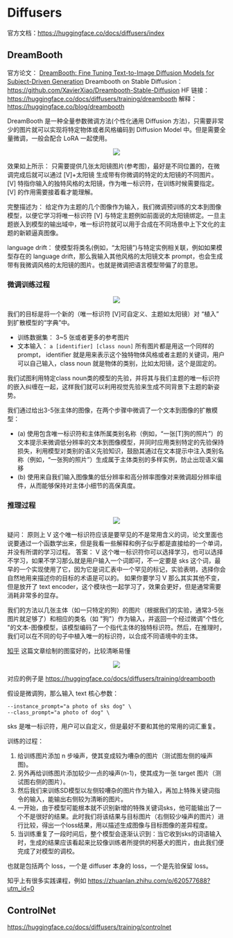 # Diffusers

官方文档：https://huggingface.co/docs/diffusers/index

## DreamBooth

官方论文： [DreamBooth: Fine Tuning Text-to-Image Diffusion Models for Subject-Driven Generation](https://arxiv.org/abs/2208.12242)
Dreambooth on Stable Diffusion： https://github.com/XavierXiao/Dreambooth-Stable-Diffusion
HF 链接： https://huggingface.co/docs/diffusers/training/dreambooth
解释：https://huggingface.co/blog/dreambooth


DreamBooth 是一种全量参数微调方法(个性化通用 Diffusion 方法)，只需要非常少的图片就可以实现将特定物体或者风格编码到 Diffusion Model 中。但是需要全量微调，一般会配合 LoRA 一起使用。

<div align=center>
<img src="https://user-images.githubusercontent.com/17425982/236808584-ef683841-2135-43bf-8b84-64ca0a5ecb22.png"/>
</div>

效果如上所示： 只需要提供几张太阳镜图片(参考图)，最好是不同位置的，在微调完成后就可以通过 [V]+太阳镜 生成带有你微调的特定的太阳镜的不同图片。[V] 特指你输入的独特风格的太阳镜，作为唯一标识符，在训练时候需要指定。[V] 的作用需要接着看才能理解。

完整描述为： 给定作为主题的几个图像作为输入，我们微调预训练的文本到图像模型，以便它学习将唯一标识符 [V] 与特定主题例如前面说的太阳镜绑定。一旦主题嵌入到模型的输出域中，唯一标识符就可以用于合成在不同场景中上下文化的主题的新颖逼真图像。

language drift： 使模型将类名(例如，“太阳镜”)与特定实例相关联，例如如果模型存在的 language drift，那么我输入其他风格的太阳镜文本 prompt，也会生成带有我微调风格的太阳镜的图片。也就是微调把语言模型带偏了的意思。

### 微调训练过程

<div align=center>
<img src="https://user-images.githubusercontent.com/17425982/236811328-d300b041-865a-4c76-9307-0be67f1bf93f.png"/>
</div>

我们的目标是将一个新的（唯一标识符 [V]可自定义、主题如太阳镜）对 “植入” 到扩散模型的“字典”中。

- 训练数据集： 3~5 张或者更多的参考图片
- 文本输入： `a [identifier] [class noun]` 所有图片都是用这一个同样的 prompt， identifier 就是用来表示这个独特物体风格或者主题的关键词，用户可以自己输入，class noun 就是物体的类别，比如太阳镜，这个是固定的。

我们试图利用特定class noun类的模型的先验，并将其与我们主题的唯一标识符的嵌入纠缠在一起，这样我们就可以利用视觉先验来生成不同背景下主题的新姿势。

我们通过给出3-5张主体的图像，在两个步骤中微调了一个文本到图像的扩散模型：

- (a) 使用包含唯一标识符和主体所属类别名称（例如，“一张[T]狗的照片”）的文本提示来微调低分辨率的文本到图像模型，并同时应用类别特定的先验保持损失，利用模型对类别的语义先验知识，鼓励其通过在文本提示中注入类别名称（例如，“一张狗的照片”）生成属于主体类别的多样实例，防止出现语义偏移
- (b) 使用来自我们输入图像集的低分辨率和高分辨率图像对来微调超分辨率组件，从而能够保持对主体小细节的高保真度。

### 推理过程

<div align=center>
<img src="https://user-images.githubusercontent.com/17425982/236814311-6679e802-ab20-4f45-803c-dd457f8e1100.png"/>
</div>

疑问： 原则上 V 这个唯一标识符应该是要罕见的不是常用含义的词，论文里面也说要通过一个函数学出来，但是我看一些解释和例子似乎都是直接给的一个单词，并没有所谓的学习过程。
答案： V 这个唯一标识符你可以选择学习，也可以选择不学习，如果不学习那么就是用户输入一个词即可，不一定要是 sks 这个词，最早的一个实现使用了它，因为它是词汇表中一个罕见的标记，实验表明，选择你会自然地用来描述你的目标的术语是可以的。
如果你要学习 V 那么其实其他不变，但是放开了 text encoder，这个模块也一起学习了，效果会更好，但是通常需要消耗非常多的显存。

我们的方法以几张主体（如一只特定的狗）的图片（根据我们的实验，通常3-5张图片就足够了）和相应的类名（如 "狗"）作为输入，并返回一个经过微调"个性化 "的文本-图像模型，该模型编码了一个指代主体的独特标识符。然后，在推理时，我们可以在不同的句子中植入唯一的标识符，以合成不同语境中的主体。

[知乎](https://zhuanlan.zhihu.com/p/612992813) 这篇文章绘制的图蛮好的，比较清晰易懂

<div align=center>
<img src="https://user-images.githubusercontent.com/17425982/236815070-97e1b1dd-b368-40c1-98f4-c0f6d576a30f.png"/>
</div>

对应的例子是 https://huggingface.co/docs/diffusers/training/dreambooth

假设是微调狗，那么输入 text 核心参数：

```text
--instance_prompt="a photo of sks dog" \
--class_prompt="a photo of dog" \
```

sks 是唯一标识符，用户可以自定义，但是最好不要和其他的常用的词汇重复。

训练的过程：

1. 给训练图片添加 n 步噪声，使其变成较为嘈杂的图片（测试图左侧的噪声图)。
2. 另外再给训练图片添加较少一点的噪声(n-1)，使其成为一张 target 图片（测试图右侧的图片）。
3. 然后我们来训练SD模型以左侧较嘈杂的图片作为输入，再加上特殊关键词指令的输入，能输出右侧较为清晰的图片。
4. 一开始，由于模型可能根本就不识别新增的特殊关键词sks，他可能输出了一个不是很好的结果。此时我们将该结果与目标图片（右侧较少噪声的图片）进行比较，得出一个loss结果，用以描述生成图像与目标图像的差异程度。
5. 当训练重复了一段时间后，整个模型会逐渐认识到：当它收到sks的词语输入时，生成的结果应该看起来比较像训练者所提供的柯基犬的图片，由此我们便完成了对模型的调校。

也就是包括两个 loss，一个是 diffuser 本身的 loss，一个是先验保留 loss。

知乎上有很多实践课程，例如 https://zhuanlan.zhihu.com/p/620577688?utm_id=0

## ControlNet

https://huggingface.co/docs/diffusers/training/controlnet

